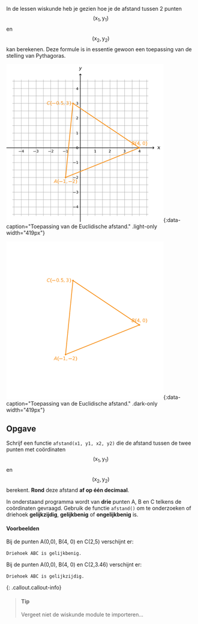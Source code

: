 In de lessen wiskunde heb je gezien hoe je de afstand tussen 2 punten $$\mathsf{(x_1, y_1)}$$ en $$\mathsf{(x_2,y_2)}$$ kan berekenen. Deze formule is in essentie gewoon een toepassing van de stelling van Pythagoras.

![Toepassing van de Euclidische afstand.](media/image.png "Toepassing van de Euclidische afstand."){:data-caption="Toepassing van de Euclidische afstand." .light-only width="419px"}

![Toepassing van de Euclidische afstand.](media/image_dark.png "Toepassing van de Euclidische afstand."){:data-caption="Toepassing van de Euclidische afstand." .dark-only width="419px"}

## Opgave

Schrijf een functie `afstand(x1, y1, x2, y2)` die de afstand tussen de twee punten met coördinaten $$\mathsf{(x_1, y_1)}$$ en $$\mathsf{(x_2,y_2)}$$ berekent. **Rond** deze afstand **af op één decimaal**.

In onderstaand programma wordt van **drie** punten A, B en C telkens de coördinaten gevraagd. Gebruik de functie `afstand()` om te onderzoeken of driehoek **gelijkzijdig**, **gelijkbenig** of **ongelijkbenig** is.

#### Voorbeelden

Bij de punten A(0,0), B(4, 0) en C(2,5) verschijnt er:
```
Driehoek ABC is gelijkbenig.
```

Bij de punten A(0,0), B(4, 0) en C(2,3.46) verschijnt er:
```
Driehoek ABC is gelijkzijdig.
```

{: .callout.callout-info}
> #### Tip
> Vergeet niet de wiskunde module te importeren...
